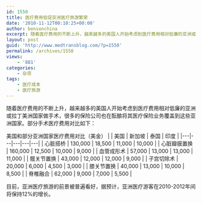 ```yaml
---
id: 1550
title: 医疗费用低促亚洲医疗旅游繁荣
date: '2010-11-12T00:10:25+00:00'
author: bensonchina
excerpt: 随着医疗费用的不断上升，越来越多的美国人开始考虑到医疗费用相对低廉的亚洲或拉丁美洲国家做手术，很多的保险公司也在酝酿将其医疗保险业务覆盖到这些亚洲国家。
layout: post
guid: 'http://www.medtransblog.com/?p=1550'
permalink: /archives/1550
views:
    - '881'
categories:
    - 杂项
tags:
    - 医疗成本
    - 医疗旅游
---
```


随着医疗费用的不断上升，越来越多的美国人开始考虑到医疗费用相对低廉的亚洲或拉丁美洲国家做手术，很多的保险公司也在酝酿将其医疗保险业务覆盖到这些亚洲国家。部分手术医疗费用对比如下：

美国和部分亚洲国家医疗费用对比（美金）
|  | 美国 | 新加坡 | 泰国 | 印度 |
|---|---|---|---|---|
| 心脏搭桥 | 130,000 | 18,500 | 11,000 | 10,000 |
| 心脏瓣膜置换 | 160,000 | 12,500 | 10,000 | 9,000 |
| 血管成形术 | 57,000 | 13,000 | 13,000 | 11,000 |
| 髋关节置换 | 43,000 | 12,000 | 12,000 | 9,000 |
| 子宫切除术 | 20,000 | 6,000 | 4,500 | 3,000 |
| 膝关节置换 | 40,000 | 13,000 | 10,000 | 8,500 |
| 脊椎融合 | 62,000 | 9,000 | 7,000 | 5,500 |

目前，亚洲医疗旅游的前景被普遍看好，据预计，亚洲医疗游客在2010-2012年间将保持12%的增长。